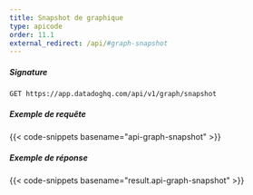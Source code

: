```yaml
---
title: Snapshot de graphique
type: apicode
order: 11.1
external_redirect: /api/#graph-snapshot
---
```


##### Signature
`GET https://app.datadoghq.com/api/v1/graph/snapshot`
##### Exemple de requête
{{< code-snippets basename="api-graph-snapshot" >}}
##### Exemple de réponse
{{< code-snippets basename="result.api-graph-snapshot" >}}
